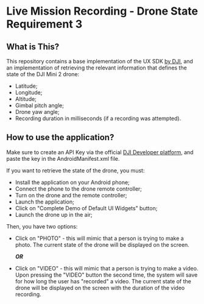 # Live Mission Recording - Drone State Requirement 3

## What is This?

This repository contains a base implementation of the UX SDK [by DJI](https://github.com/dji-sdk/Mobile-UXSDK-Android), and an implementation of retrieving the relevant information that defines the state of the DJI Mini 2 drone:
- Latitude;
- Longitude;
- Altitude;
- Gimbal pitch angle;
- Drone yaw angle;
- Recording duration in milliseconds (if a recording was attempted).

## How to use the application?
Make sure to create an API Key via the official [DJI Developer platform](https://developer.dji.com/), and paste the key in the AndroidManifest.xml file.


If you want to retrieve the state of the drone, you must:
- Install the application on your Android phone;
- Connect the phone to the drone remote controller;
- Turn on the drone and the remote controller;
- Launch the application;
- Click on "Complete Demo of Default UI Widgets" button;
- Launch the drone up in the air;

Then, you have two options:
- Click on "PHOTO" - this will mimic that a person is trying to make a photo. The current state of the drone will be displayed on the screen.

    ***OR***
- Click on "VIDEO" - this will mimic that a person is trying to make a video. Upon pressing the "VIDEO" button the second time, the system will save for how long the user has "recorded" a video. The current state of the drone will be displayed on the screen with the duration of the video recording.